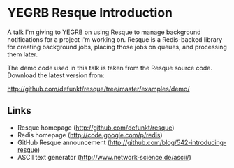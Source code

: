 YEGRB Resque Introduction
=========================

A talk I'm giving to YEGRB on using Resque to manage background notifications for a project I'm working on.  Resque is a Redis-backed library for creating background jobs, placing those jobs on queues, and processing them later.

The demo code used in this talk is taken from the Resque source code.  Download the latest version from:

http://github.com/defunkt/resque/tree/master/examples/demo/

Links
-----
 * Resque homepage (http://github.com/defunkt/resque)
 * Redis homepage (http://code.google.com/p/redis)
 * GitHub Resque announcement (http://github.com/blog/542-introducing-resque)
 * ASCII text generator (http://www.network-science.de/ascii/)
